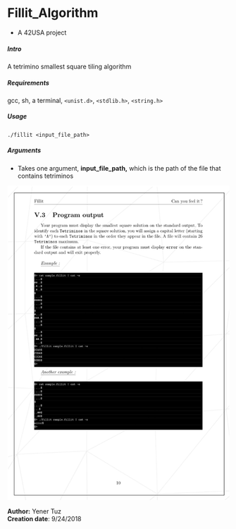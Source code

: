 # Fillit_Algorithm  

* A 42USA project

##### Intro

 A tetrimino smallest square tiling algorithm

##### Requirements  

gcc, sh, a terminal, `<unist.d>`, `<stdlib.h>`, `<string.h>`  

##### Usage  

`./fillit <input_file_path>`  

##### Arguments  

* Takes one argument, __input_file_path,__ which is the path of the file that contains tetriminos  

![Alt text](/download.png?raw=true "Example")

__Author:__ Yener Tuz  
__Creation date__: 9/24/2018
